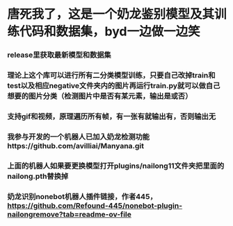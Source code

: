 # 唐死我了，这是一个奶龙鉴别模型及其训练代码和数据集，byd一边做一边笑
### release里获取最新模型和数据集
### 理论上这个库可以进行所有二分类模型训练，只要自己改掉train和test以及相应negative文件夹内的图片再运行train.py就可以做自己想要的图片分类（检测图片中是否有某元素，输出是或否）
### 支持gif和视频，原理遍历所有帧，有一张有就输出有，否则输出无
### 我参与开发的一个机器人已加入奶龙检测功能https://github.com/avilliai/Manyana.git
### 上面的机器人如果要更换模型打开plugins/nailong11文件夹把里面的nailong.pth替换掉
### 奶龙识别nonebot机器人插件链接，作者445，https://github.com/Refound-445/nonebot-plugin-nailongremove?tab=readme-ov-file
